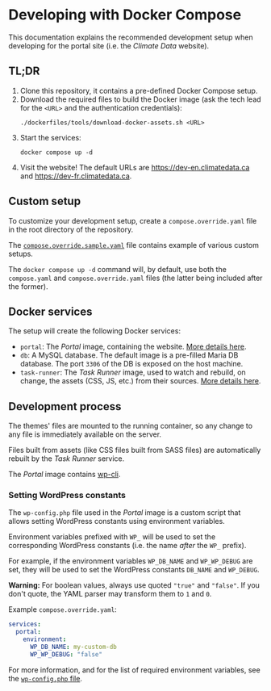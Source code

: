 # Developing with Docker Compose

This documentation explains the recommended development setup when developing for the
portal site (i.e. the _Climate Data_ website).

## TL;DR

1. Clone this repository, it contains a pre-defined Docker Compose setup.
2. Download the required files to build the Docker image (ask the tech lead
   for the `<URL>` and the authentication credentials):
   ```shell
   ./dockerfiles/tools/download-docker-assets.sh <URL>
   ```
3. Start the services:
   ```shell
   docker compose up -d
   ```
4. Visit the website! The default URLs are https://dev-en.climatedata.ca and
   https://dev-fr.climatedata.ca.

## Custom setup

To customize your development setup, create a `compose.override.yaml` file in the
root directory of the repository.

The [`compose.override.sample.yaml`](../compose.override.sample.yaml) file
contains example of various custom setups.

The `docker compose up -d` command will, by default, use both the `compose.yaml`
and `compose.override.yaml` files (the latter being included after the former).

## Docker services

The setup will create the following Docker services:

* `portal`: The _Portal_ image, containing the website.
  [More details here](./portal-docker-image.md).
* `db`: A MySQL database. The default image is a pre-filled Maria DB database.
  The port `3306` of the DB is exposed on the host machine.
* `task-runner`: The _Task Runner_ image, used to watch and rebuild, on change,
  the assets (CSS, JS, etc.) from their sources.
  [More details here](./task-runner.md).

## Development process

The themes' files are mounted to the running container, so any change to any
file is immediately available on the server.

Files built from assets (like CSS files built from SASS files) are automatically
rebuilt by the _Task Runner_ service.

The _Portal_ image contains [wp-cli](https://wp-cli.org/).

### Setting WordPress constants

The `wp-config.php` file used in the _Portal_ image is a custom script that 
allows setting WordPress constants using environment variables.

Environment variables prefixed with `WP_` will be used to set the
corresponding WordPress constants (i.e. the name _after_ the `WP_` prefix).

For example, if the environment variables `WP_DB_NAME` and `WP_WP_DEBUG` are
set, they will be used to set the WordPress constants `DB_NAME` and `WP_DEBUG`.

**Warning:** For boolean values, always use quoted `"true"` and `"false"`. If
you don't quote, the YAML parser may transform them to `1` and `0`.

Example `compose.override.yaml`:

```yaml
services:
  portal:
    environment:
      WP_DB_NAME: my-custom-db
      WP_WP_DEBUG: "false"
```

For more information, and for the list of required environment variables, see
the [`wp-config.php` file](../dockerfiles/build/www/configs/wordpress/wp-config.php).
